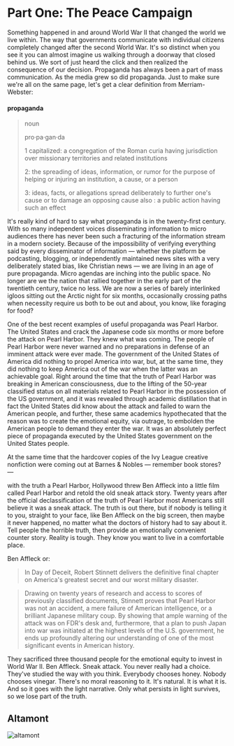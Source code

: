 Part One: The Peace Campaign
===================================


Something happened in and around World War II that changed the world we live within.
The way that governments communicate with individual citizens completely changed after the second World War.
It's so distinct when you see it you can almost imagine us walking through a doorway that closed behind us.
We sort of just heard the click and then realized the consequence of our decision.
Propaganda has always been a part of mass communication.
As the media grew so did propaganda.
Just to make sure we're all on the same page,
let's get a clear definition from Merriam-Webster:

#### propaganda

>noun
>
>
>pro·​pa·​gan·​da
>
>
>1 capitalized: a congregation of the Roman curia having jurisdiction over missionary territories and related institutions
>
>2: the spreading of ideas, information, or rumor for the purpose of helping or injuring an institution, a cause, or a person
>
>3: ideas, facts, or allegations spread deliberately to further one's cause or to damage an opposing cause also : a public action having such an effect


It's really kind of hard to say what propaganda is in the twenty-first century.
With so many independent voices disseminating information to micro audiences there has never been such a fracturing of the information stream in a modern society.
Because of the impossibility of verifying everything said by every disseminator of information
&mdash;
whether the platform be podcasting,
blogging,
or independently maintained news sites with a very deliberately stated bias,
like Christian news
&mdash;
we are living in an age of pure propaganda.
Micro agendas are inching into the public space.
No longer are we the nation that rallied together in the early part of the twentieth century,
twice no less.
We are now a series of barely interlinked igloos sitting out the Arctic night for six months,
occasionally crossing paths when necessity require us both to be out and about,
you know,
like foraging for food?


One of the best recent examples of useful propaganda was Pearl Harbor.
The United States and crack the Japanese code six months or more before the attack on Pearl Harbor.
They knew what was coming.
The people of Pearl Harbor were never warned and no preparations in defense of an imminent attack were ever made.
The government of the United States of America did nothing to propel America into war,
but,
at the same time,
they did nothing to keep America out of the war when the latter was an achievable goal.
Right around the time that the truth of Pearl Harbor was breaking in American consciousness,
due to the lifting of the 50-year classified status on all materials related to Pearl Harbor in the possession of the US government,
and it was revealed through academic distillation that in fact the United States did know about the attack and failed to warn the American people,
and further,
these same academics hypothecated that the reason was to create the emotional equity,
via outrage,
to embolden the American people to demand they enter the war.
It was an absolutely perfect piece of propaganda executed by the United States government on the United States people.


At the same time that the hardcover copies of the Ivy League creative nonfiction were coming out at Barnes & Nobles
&mdash;
remember book stores?
&mdash;

with the truth a Pearl Harbor,
Hollywood threw Ben Affleck into a little film called Pearl Harbor and retold the old sneak attack story.
Twenty years after the official declassification of the truth of Pearl Harbor most Americans still believe it was a sneak attack.
The truth is out there,
but if nobody is telling it to you,
straight to your face,
like Ben Affleck on the big screen,
then maybe it never happened,
no matter what the doctors of history had to say about it.
Tell people the horrible truth,
then provide an emotionally convenient counter story.
Reality is tough.
They know you want to live in a comfortable place.

Ben Affleck or:

>In Day of Deceit, Robert Stinnett delivers the definitive final chapter on America's greatest secret and our worst military disaster.

>Drawing on twenty years of research and access to scores of previously classified documents, Stinnett proves that Pearl Harbor was not an accident, a mere failure of American intelligence, or a brilliant Japanese military coup. By showing that ample warning of the attack was on FDR's desk and, furthermore, that a plan to push Japan into war was initiated at the highest levels of the U.S. government, he ends up profoundly altering our understanding of one of the most significant events in American history.

They sacrificed three thousand people for the emotional equity to invest in World War II.
Ben Affleck.
Sneak attack.
You never really had a choice.
They've studied the way with you think.
Everybody chooses honey.
Nobody chooses vinegar.
There's no moral reasoning to it.
It's natural.
It is what it is.
And so it goes with the light narrative.
Only what persists in light survives,
so we lose part of the truth.








Altamont
---------------


![altamont](https://media.newyorker.com/photos/5c94002e2f0a2c2d279ce0aa/master/w_1600%2Cc_limit/altamont00.jpg)
